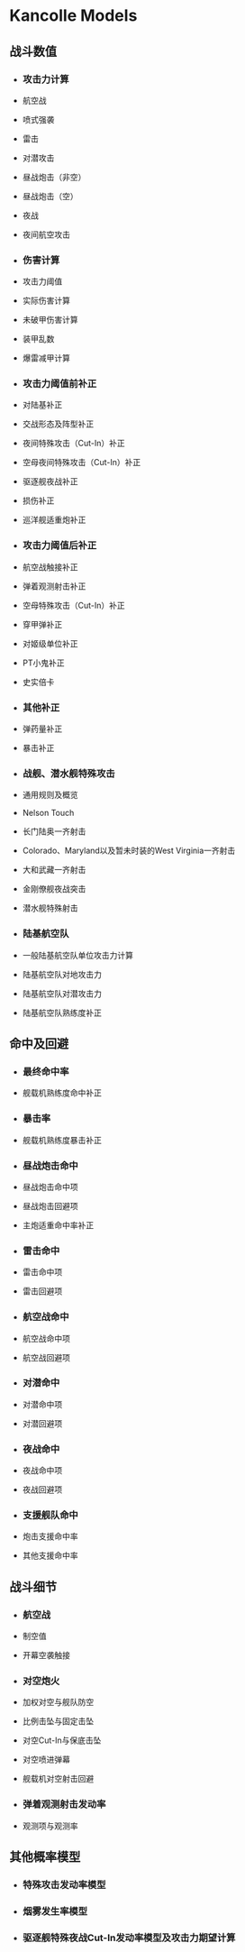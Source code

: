 # Kancolle Models
## 战斗数值
* ### 攻击力计算
* 航空战
* 喷式强袭
* 雷击
* 对潜攻击
* 昼战炮击（非空）
* 昼战炮击（空）
* 夜战
* 夜间航空攻击

* ### 伤害计算
* 攻击力阈值
* 实际伤害计算
* 未破甲伤害计算
* 装甲乱数
* 爆雷减甲计算

* ### 攻击力阈值前补正
* 对陆基补正
* 交战形态及阵型补正
* 夜间特殊攻击（Cut-In）补正
* 空母夜间特殊攻击（Cut-In）补正
* 驱逐舰夜战补正
* 损伤补正
* 巡洋舰适重炮补正

* ### 攻击力阈值后补正
* 航空战触接补正
* 弹着观测射击补正
* 空母特殊攻击（Cut-In）补正
* 穿甲弹补正
* 对姬级单位补正
* PT小鬼补正
* 史实倍卡

* ### 其他补正
* 弹药量补正
* 暴击补正

* ### 战舰、潜水舰特殊攻击
* 通用规则及概览
* Nelson Touch
* 长门陆奥一齐射击
* Colorado、Maryland以及暂未时装的West Virginia一齐射击
* 大和武藏一齐射击
* 金刚僚舰夜战突击
* 潜水舰特殊射击

* ### 陆基航空队
* 一般陆基航空队单位攻击力计算
* 陆基航空队对地攻击力
* 陆基航空队对潜攻击力
* 陆基航空队熟练度补正

## 命中及回避
* ### 最终命中率
* 舰载机熟练度命中补正

* ### 暴击率
* 舰载机熟练度暴击补正

* ### 昼战炮击命中
* 昼战炮击命中项
* 昼战炮击回避项
* 主炮适重命中率补正

* ### 雷击命中
* 雷击命中项
* 雷击回避项

* ### 航空战命中
* 航空战命中项
* 航空战回避项

* ### 对潜命中
* 对潜命中项
* 对潜回避项

* ### 夜战命中
* 夜战命中项
* 夜战回避项

* ### 支援舰队命中
* 炮击支援命中率
* 其他支援命中率

## 战斗细节
* ### 航空战
* 制空值
* 开幕空袭触接

* ### 对空炮火
* 加权对空与舰队防空
* 比例击坠与固定击坠
* 对空Cut-In与保底击坠
* 对空喷进弹幕
* 舰载机对空射击回避

* ### 弹着观测射击发动率
* 观测项与观测率

## 其他概率模型
* ### 特殊攻击发动率模型

* ### 烟雾发生率模型

* ### 驱逐舰特殊夜战Cut-In发动率模型及攻击力期望计算
